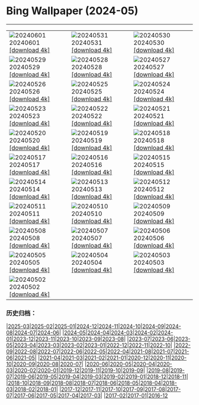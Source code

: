 # Bing Wallpaper (2024-05)
**************

<table><tr><td><img class="wallpaper" src="https://www.bing.com/th?id=OHR.CancaoDoExilio_ZH-CN1012675104_1920x1080.jpg" alt="20240601"> 20240601 <a href="https://www.bing.com/th?id=OHR.CancaoDoExilio_ZH-CN1012675104_UHD.jpg">[download 4k]</a></td><td><img class="wallpaper" src="https://www.bing.com/th?id=OHR.YorkshireDalesNP_ZH-CN0775378262_1920x1080.jpg" alt="20240531"> 20240531 <a href="https://www.bing.com/th?id=OHR.YorkshireDalesNP_ZH-CN0775378262_UHD.jpg">[download 4k]</a></td><td><img class="wallpaper" src="https://www.bing.com/th?id=OHR.Everglades90th_ZH-CN9853372570_1920x1080.jpg" alt="20240530"> 20240530 <a href="https://www.bing.com/th?id=OHR.Everglades90th_ZH-CN9853372570_UHD.jpg">[download 4k]</a></td></tr><tr><td><img class="wallpaper" src="https://www.bing.com/th?id=OHR.MullOtter_ZH-CN9691813587_1920x1080.jpg" alt="20240529"> 20240529 <a href="https://www.bing.com/th?id=OHR.MullOtter_ZH-CN9691813587_UHD.jpg">[download 4k]</a></td><td><img class="wallpaper" src="https://www.bing.com/th?id=OHR.MeteoraMonastery_ZH-CN9551991708_1920x1080.jpg" alt="20240528"> 20240528 <a href="https://www.bing.com/th?id=OHR.MeteoraMonastery_ZH-CN9551991708_UHD.jpg">[download 4k]</a></td><td><img class="wallpaper" src="https://www.bing.com/th?id=OHR.SestriLevante_ZH-CN9286254645_1920x1080.jpg" alt="20240527"> 20240527 <a href="https://www.bing.com/th?id=OHR.SestriLevante_ZH-CN9286254645_UHD.jpg">[download 4k]</a></td></tr><tr><td><img class="wallpaper" src="https://www.bing.com/th?id=OHR.MethowWildflowers_ZH-CN8926661958_1920x1080.jpg" alt="20240526"> 20240526 <a href="https://www.bing.com/th?id=OHR.MethowWildflowers_ZH-CN8926661958_UHD.jpg">[download 4k]</a></td><td><img class="wallpaper" src="https://www.bing.com/th?id=OHR.MoroccoBenhaddou_ZH-CN8742267428_1920x1080.jpg" alt="20240525"> 20240525 <a href="https://www.bing.com/th?id=OHR.MoroccoBenhaddou_ZH-CN8742267428_UHD.jpg">[download 4k]</a></td><td><img class="wallpaper" src="https://www.bing.com/th?id=OHR.OrdesaNationalPark_ZH-CN8545620273_1920x1080.jpg" alt="20240524"> 20240524 <a href="https://www.bing.com/th?id=OHR.OrdesaNationalPark_ZH-CN8545620273_UHD.jpg">[download 4k]</a></td></tr><tr><td><img class="wallpaper" src="https://www.bing.com/th?id=OHR.IndianStarTortoise_ZH-CN7177478610_1920x1080.jpg" alt="20240523"> 20240523 <a href="https://www.bing.com/th?id=OHR.IndianStarTortoise_ZH-CN7177478610_UHD.jpg">[download 4k]</a></td><td><img class="wallpaper" src="https://www.bing.com/th?id=OHR.SnowGumTasmania_ZH-CN6975160884_1920x1080.jpg" alt="20240522"> 20240522 <a href="https://www.bing.com/th?id=OHR.SnowGumTasmania_ZH-CN6975160884_UHD.jpg">[download 4k]</a></td><td><img class="wallpaper" src="https://www.bing.com/th?id=OHR.MalaysiaTea_ZH-CN6758939415_1920x1080.jpg" alt="20240521"> 20240521 <a href="https://www.bing.com/th?id=OHR.MalaysiaTea_ZH-CN6758939415_UHD.jpg">[download 4k]</a></td></tr><tr><td><img class="wallpaper" src="https://www.bing.com/th?id=OHR.HoneycombBee_ZH-CN6572760814_1920x1080.jpg" alt="20240520"> 20240520 <a href="https://www.bing.com/th?id=OHR.HoneycombBee_ZH-CN6572760814_UHD.jpg">[download 4k]</a></td><td><img class="wallpaper" src="https://www.bing.com/th?id=OHR.VernazzaItaly_ZH-CN6245826569_1920x1080.jpg" alt="20240519"> 20240519 <a href="https://www.bing.com/th?id=OHR.VernazzaItaly_ZH-CN6245826569_UHD.jpg">[download 4k]</a></td><td><img class="wallpaper" src="https://www.bing.com/th?id=OHR.PacificRimNationalPark_ZH-CN5809123424_1920x1080.jpg" alt="20240518"> 20240518 <a href="https://www.bing.com/th?id=OHR.PacificRimNationalPark_ZH-CN5809123424_UHD.jpg">[download 4k]</a></td></tr><tr><td><img class="wallpaper" src="https://www.bing.com/th?id=OHR.TarangireElephants_ZH-CN5447385839_1920x1080.jpg" alt="20240517"> 20240517 <a href="https://www.bing.com/th?id=OHR.TarangireElephants_ZH-CN5447385839_UHD.jpg">[download 4k]</a></td><td><img class="wallpaper" src="https://www.bing.com/th?id=OHR.ReconquistaVigo_ZH-CN4619580424_1920x1080.jpg" alt="20240516"> 20240516 <a href="https://www.bing.com/th?id=OHR.ReconquistaVigo_ZH-CN4619580424_UHD.jpg">[download 4k]</a></td><td><img class="wallpaper" src="https://www.bing.com/th?id=OHR.BlueCityIndia_ZH-CN4275229255_1920x1080.jpg" alt="20240515"> 20240515 <a href="https://www.bing.com/th?id=OHR.BlueCityIndia_ZH-CN4275229255_UHD.jpg">[download 4k]</a></td></tr><tr><td><img class="wallpaper" src="https://www.bing.com/th?id=OHR.CarlsbadNP_ZH-CN4136753542_1920x1080.jpg" alt="20240514"> 20240514 <a href="https://www.bing.com/th?id=OHR.CarlsbadNP_ZH-CN4136753542_UHD.jpg">[download 4k]</a></td><td><img class="wallpaper" src="https://www.bing.com/th?id=OHR.NamibiaCanyon_ZH-CN3973338246_1920x1080.jpg" alt="20240513"> 20240513 <a href="https://www.bing.com/th?id=OHR.NamibiaCanyon_ZH-CN3973338246_UHD.jpg">[download 4k]</a></td><td><img class="wallpaper" src="https://www.bing.com/th?id=OHR.GuanacoMother_ZH-CN3856540256_1920x1080.jpg" alt="20240512"> 20240512 <a href="https://www.bing.com/th?id=OHR.GuanacoMother_ZH-CN3856540256_UHD.jpg">[download 4k]</a></td></tr><tr><td><img class="wallpaper" src="https://www.bing.com/th?id=OHR.TexasIndigoBunting_ZH-CN3699392300_1920x1080.jpg" alt="20240511"> 20240511 <a href="https://www.bing.com/th?id=OHR.TexasIndigoBunting_ZH-CN3699392300_UHD.jpg">[download 4k]</a></td><td><img class="wallpaper" src="https://www.bing.com/th?id=OHR.MisoolRajaAmpat_ZH-CN3557473032_1920x1080.jpg" alt="20240510"> 20240510 <a href="https://www.bing.com/th?id=OHR.MisoolRajaAmpat_ZH-CN3557473032_UHD.jpg">[download 4k]</a></td><td><img class="wallpaper" src="https://www.bing.com/th?id=OHR.EmirganPark_ZH-CN3394557999_1920x1080.jpg" alt="20240509"> 20240509 <a href="https://www.bing.com/th?id=OHR.EmirganPark_ZH-CN3394557999_UHD.jpg">[download 4k]</a></td></tr><tr><td><img class="wallpaper" src="https://www.bing.com/th?id=OHR.PortMarseille_ZH-CN3194394496_1920x1080.jpg" alt="20240508"> 20240508 <a href="https://www.bing.com/th?id=OHR.PortMarseille_ZH-CN3194394496_UHD.jpg">[download 4k]</a></td><td><img class="wallpaper" src="https://www.bing.com/th?id=OHR.LittleDuckling_ZH-CN2922471258_1920x1080.jpg" alt="20240507"> 20240507 <a href="https://www.bing.com/th?id=OHR.LittleDuckling_ZH-CN2922471258_UHD.jpg">[download 4k]</a></td><td><img class="wallpaper" src="https://www.bing.com/th?id=OHR.TheRoachesPeakDistrict_ZH-CN2657532467_1920x1080.jpg" alt="20240506"> 20240506 <a href="https://www.bing.com/th?id=OHR.TheRoachesPeakDistrict_ZH-CN2657532467_UHD.jpg">[download 4k]</a></td></tr><tr><td><img class="wallpaper" src="https://www.bing.com/th?id=OHR.SanMiguelAllende_ZH-CN1840507091_1920x1080.jpg" alt="20240505"> 20240505 <a href="https://www.bing.com/th?id=OHR.SanMiguelAllende_ZH-CN1840507091_UHD.jpg">[download 4k]</a></td><td><img class="wallpaper" src="https://www.bing.com/th?id=OHR.JediMonastery_ZH-CN0091557941_1920x1080.jpg" alt="20240504"> 20240504 <a href="https://www.bing.com/th?id=OHR.JediMonastery_ZH-CN0091557941_UHD.jpg">[download 4k]</a></td><td><img class="wallpaper" src="https://www.bing.com/th?id=OHR.SonoranSpring_ZH-CN9246678734_1920x1080.jpg" alt="20240503"> 20240503 <a href="https://www.bing.com/th?id=OHR.SonoranSpring_ZH-CN9246678734_UHD.jpg">[download 4k]</a></td></tr><tr><td><img class="wallpaper" src="https://www.bing.com/th?id=OHR.CratersOfTheMoon_ZH-CN8971565042_1920x1080.jpg" alt="20240502"> 20240502 <a href="https://www.bing.com/th?id=OHR.CratersOfTheMoon_ZH-CN8971565042_UHD.jpg">[download 4k]</a></td><td></td><td></td></tr></table>

### 历史归档：

|[2025-03](/../2025-03/2025-03.md)|[2025-02](/../2025-02/2025-02.md)|[2025-01](/../2025-01/2025-01.md)|[2024-12](/../2024-12/2024-12.md)|[2024-11](/../2024-11/2024-11.md)|[2024-10](/../2024-10/2024-10.md)|[2024-09](/../2024-09/2024-09.md)|[2024-08](/../2024-08/2024-08.md)|[2024-07](/../2024-07/2024-07.md)|[2024-06](/../2024-06/2024-06.md)|
|[2024-05](/2024-05.md)|[2024-04](/../2024-04/2024-04.md)|[2024-03](/../2024-03/2024-03.md)|[2024-02](/../2024-02/2024-02.md)|[2024-01](/../2024-01/2024-01.md)|[2023-12](/../2023-12/2023-12.md)|[2023-11](/../2023-11/2023-11.md)|[2023-10](/../2023-10/2023-10.md)|[2023-09](/../2023-09/2023-09.md)|[2023-08](/../2023-08/2023-08.md)|
|[2023-07](/../2023-07/2023-07.md)|[2023-06](/../2023-06/2023-06.md)|[2023-05](/../2023-05/2023-05.md)|[2023-04](/../2023-04/2023-04.md)|[2023-03](/../2023-03/2023-03.md)|[2023-02](/../2023-02/2023-02.md)|[2023-01](/../2023-01/2023-01.md)|[2022-12](/../2022-12/2022-12.md)|[2022-11](/../2022-11/2022-11.md)|[2022-10](/../2022-10/2022-10.md)|
|[2022-09](/../2022-09/2022-09.md)|[2022-08](/../2022-08/2022-08.md)|[2022-07](/../2022-07/2022-07.md)|[2022-06](/../2022-06/2022-06.md)|[2022-05](/../2022-05/2022-05.md)|[2022-04](/../2022-04/2022-04.md)|[2021-08](/../2021-08/2021-08.md)|[2021-07](/../2021-07/2021-07.md)|[2021-06](/../2021-06/2021-06.md)|[2021-05](/../2021-05/2021-05.md)|
|[2021-04](/../2021-04/2021-04.md)|[2021-03](/../2021-03/2021-03.md)|[2021-02](/../2021-02/2021-02.md)|[2021-01](/../2021-01/2021-01.md)|[2020-12](/../2020-12/2020-12.md)|[2020-11](/../2020-11/2020-11.md)|[2020-10](/../2020-10/2020-10.md)|[2020-09](/../2020-09/2020-09.md)|[2020-08](/../2020-08/2020-08.md)|[2020-07](/../2020-07/2020-07.md)|
|[2020-06](/../2020-06/2020-06.md)|[2020-05](/../2020-05/2020-05.md)|[2020-04](/../2020-04/2020-04.md)|[2020-03](/../2020-03/2020-03.md)|[2020-02](/../2020-02/2020-02.md)|[2020-01](/../2020-01/2020-01.md)|[2019-12](/../2019-12/2019-12.md)|[2019-11](/../2019-11/2019-11.md)|[2019-10](/../2019-10/2019-10.md)|[2019-09](/../2019-09/2019-09.md)|
|[2019-08](/../2019-08/2019-08.md)|[2019-07](/../2019-07/2019-07.md)|[2019-06](/../2019-06/2019-06.md)|[2019-05](/../2019-05/2019-05.md)|[2019-04](/../2019-04/2019-04.md)|[2019-03](/../2019-03/2019-03.md)|[2019-02](/../2019-02/2019-02.md)|[2019-01](/../2019-01/2019-01.md)|[2018-12](/../2018-12/2018-12.md)|[2018-11](/../2018-11/2018-11.md)|
|[2018-10](/../2018-10/2018-10.md)|[2018-09](/../2018-09/2018-09.md)|[2018-08](/../2018-08/2018-08.md)|[2018-07](/../2018-07/2018-07.md)|[2018-06](/../2018-06/2018-06.md)|[2018-05](/../2018-05/2018-05.md)|[2018-04](/../2018-04/2018-04.md)|[2018-03](/../2018-03/2018-03.md)|[2018-02](/../2018-02/2018-02.md)|[2018-01](/../2018-01/2018-01.md)|
|[2017-12](/../2017-12/2017-12.md)|[2017-11](/../2017-11/2017-11.md)|[2017-10](/../2017-10/2017-10.md)|[2017-09](/../2017-09/2017-09.md)|[2017-08](/../2017-08/2017-08.md)|[2017-07](/../2017-07/2017-07.md)|[2017-06](/../2017-06/2017-06.md)|[2017-05](/../2017-05/2017-05.md)|[2017-04](/../2017-04/2017-04.md)|[2017-03](/../2017-03/2017-03.md)|
|[2017-02](/../2017-02/2017-02.md)|[2017-01](/../2017-01/2017-01.md)|[2016-12](/../2016-12/2016-12.md)